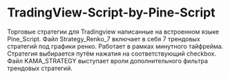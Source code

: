 # TradingView-Script-by-Pine-Script
Торговые стратегии для Tradingview написанные на встроенном языке Pine_Script.
Файл Strategy_Renko_7 включает в себя 7 трендовых стратегий под графики ренко.
Работает в рамках минутного тайфрейма. Стратегия выбирается путём нажатия на соответствующий checkbox.
Файл KAMA_STRATEGY выступает вроли дополнительного фильтра трендовых стратегий.
